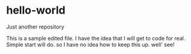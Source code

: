 # hello-world
Just another repository

This is a sample edited file. I have the idea that I will get to code for real. 
Simple start will do.
so 
I have no idea how to keep this up.
well' see!
